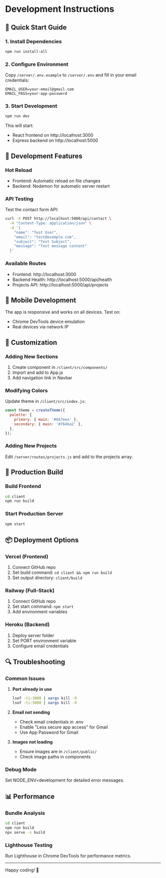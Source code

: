 # Development Instructions

## 🚀 Quick Start Guide

### 1. Install Dependencies
```bash
npm run install-all
```

### 2. Configure Environment
Copy `/server/.env.example` to `/server/.env` and fill in your email credentials:
```env
EMAIL_USER=your-email@gmail.com
EMAIL_PASS=your-app-password
```

### 3. Start Development
```bash
npm run dev
```

This will start:
- React frontend on http://localhost:3000
- Express backend on http://localhost:5000

## 🔧 Development Features

### Hot Reload
- Frontend: Automatic reload on file changes
- Backend: Nodemon for automatic server restart

### API Testing
Test the contact form API:
```bash
curl -X POST http://localhost:5000/api/contact \
  -H "Content-Type: application/json" \
  -d '{
    "name": "Test User",
    "email": "test@example.com",
    "subject": "Test Subject",
    "message": "Test message content"
  }'
```

### Available Routes
- Frontend: http://localhost:3000
- Backend Health: http://localhost:5000/api/health
- Projects API: http://localhost:5000/api/projects

## 📱 Mobile Development
The app is responsive and works on all devices. Test on:
- Chrome DevTools device emulation
- Real devices via network IP

## 🎨 Customization

### Adding New Sections
1. Create component in `/client/src/components/`
2. Import and add to App.js
3. Add navigation link in Navbar

### Modifying Colors
Update theme in `/client/src/index.js`:
```javascript
const theme = createTheme({
  palette: {
    primary: { main: '#667eea' },
    secondary: { main: '#764ba2' },
  },
});
```

### Adding New Projects
Edit `/server/routes/projects.js` and add to the projects array.

## 🚀 Production Build

### Build Frontend
```bash
cd client
npm run build
```

### Start Production Server
```bash
npm start
```

## 📦 Deployment Options

### Vercel (Frontend)
1. Connect GitHub repo
2. Set build command: `cd client && npm run build`
3. Set output directory: `client/build`

### Railway (Full-Stack)
1. Connect GitHub repo
2. Set start command: `npm start`
3. Add environment variables

### Heroku (Backend)
1. Deploy server folder
2. Set PORT environment variable
3. Configure email credentials

## 🔍 Troubleshooting

### Common Issues

1. **Port already in use**
   ```bash
   lsof -ti:3000 | xargs kill -9
   lsof -ti:5000 | xargs kill -9
   ```

2. **Email not sending**
   - Check email credentials in .env
   - Enable "Less secure app access" for Gmail
   - Use App Password for Gmail

3. **Images not loading**
   - Ensure images are in `/client/public/`
   - Check image paths in components

### Debug Mode
Set NODE_ENV=development for detailed error messages.

## 📊 Performance

### Bundle Analysis
```bash
cd client
npm run build
npx serve -s build
```

### Lighthouse Testing
Run Lighthouse in Chrome DevTools for performance metrics.

---

Happy coding! 🚀
